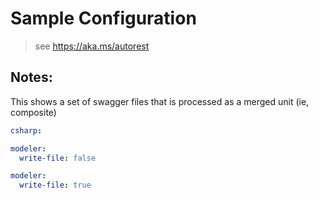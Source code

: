 # Sample Configuration

> see https://aka.ms/autorest

## Notes:

This shows a set of swagger files that is processed as a merged unit (ie, composite)

```yaml
csharp:
```

```yaml
modeler:
  write-file: false
```

```yaml
modeler:
  write-file: true
```
